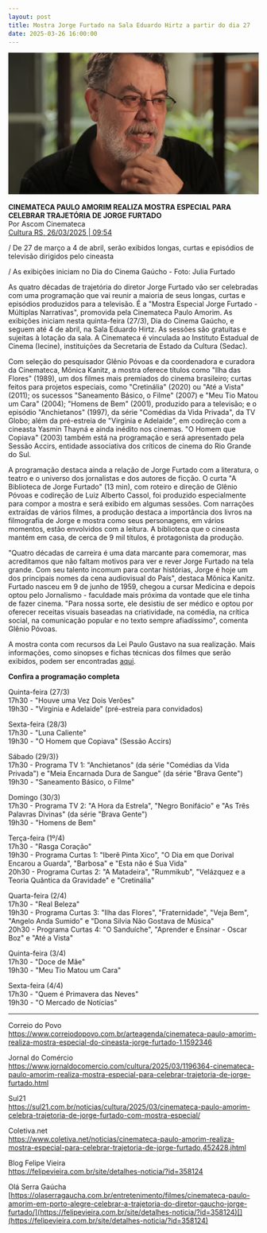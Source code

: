 ```yaml
---
layout: post
title: Mostra Jorge Furtado na Sala Eduardo Hirtz a partir do dia 27
date: 2025-03-26 16:00:00
---
```

![](/uploads/jorge-2025.jpg)

**CINEMATECA PAULO AMORIM REALIZA MOSTRA ESPECIAL PARA CELEBRAR TRAJETÓRIA DE JORGE FURTADO**\
Por Ascom Cinemateca\
[Cultura RS, 26/03/2025 | 09:54](https://cultura.rs.gov.br/cinemateca-paulo-amorim-realiza-mostra-especial-para-celebrar-trajetoria-de-jorge-furtado)

[](https://cultura.rs.gov.br/cinemateca-paulo-amorim-realiza-mostra-especial-para-celebrar-trajetoria-de-jorge-furtado)/ De 27 de março a 4 de abril, serão exibidos longas, curtas e episódios de televisão dirigidos pelo cineasta

/ As exibições iniciam no Dia do Cinema Gaúcho - Foto: Julia Furtado

As quatro décadas de trajetória do diretor Jorge Furtado vão ser celebradas com uma programação que vai reunir a maioria de seus longas, curtas e episódios produzidos para a televisão. É a "Mostra Especial Jorge Furtado - Múltiplas Narrativas", promovida pela Cinemateca Paulo Amorim. As exibições iniciam nesta quinta-feira (27/3), Dia do Cinema Gaúcho, e seguem até 4 de abril, na Sala Eduardo Hirtz. As sessões são gratuitas e sujeitas à lotação da sala. A Cinemateca é vinculada ao Instituto Estadual de Cinema (Iecine), instituições da Secretaria de Estado da Cultura (Sedac).

Com seleção do pesquisador Glênio Póvoas e da coordenadora e curadora da Cinemateca, Mônica Kanitz, a mostra oferece títulos como "Ilha das Flores" (1989), um dos filmes mais premiados do cinema brasileiro; curtas feitos para projetos especiais, como "Cretinália" (2020) ou "Até a Vista" (2011); os sucessos "Saneamento Básico, o Filme" (2007) e "Meu Tio Matou um Cara" (2004); "Homens de Bem" (2001), produzido para a televisão; e o episódio "Anchietanos" (1997), da série "Comédias da Vida Privada", da TV Globo; além da pré-estreia de "Virginia e Adelaide", em codireção com a cineasta Yasmin Thayná e ainda inédito nos cinemas. "O Homem que Copiava" (2003) também está na programação e será apresentado pela Sessão Accirs, entidade associativa dos críticos de cinema do Rio Grande do Sul.

A programação destaca ainda a relação de Jorge Furtado com a literatura, o teatro e o universo dos jornalistas e dos autores de ficção. O curta "A Biblioteca de Jorge Furtado" (13 min), com roteiro e direção de Glênio Póvoas e codireção de Luiz Alberto Cassol, foi produzido especialmente para compor a mostra e será exibido em algumas sessões. Com narrações extraídas de vários filmes, a produção destaca a importância dos livros na filmografia de Jorge e mostra como seus personagens, em vários momentos, estão envolvidos com a leitura. A biblioteca que o cineasta mantém em casa, de cerca de 9 mil títulos, é protagonista da produção.

"Quatro décadas de carreira é uma data marcante para comemorar, mas acreditamos que não faltam motivos para ver e rever Jorge Furtado na tela grande. Com seu talento incomum para contar histórias, Jorge é hoje um dos principais nomes da cena audiovisual do País", destaca Mônica Kanitz. Furtado nasceu em 9 de junho de 1959, chegou a cursar Medicina e depois optou pelo Jornalismo - faculdade mais próxima da vontade que ele tinha de fazer cinema. "Para nossa sorte, ele desistiu de ser médico e optou por oferecer receitas visuais baseadas na criatividade, na comédia, na crítica social, na comunicação popular e no texto sempre afiadíssimo", comenta Glênio Póvoas.

A mostra conta com recursos da Lei Paulo Gustavo na sua realização. Mais informações, como sinopses e fichas técnicas dos filmes que serão exibidos, podem ser encontradas [aqui](https://www.cinematecapauloamorim.com.br/noticias/2266/mostra-especial-jorge-furtado-multiplas-narrativas).

**Confira a programação completa**

Quinta-feira (27/3)\
17h30 - "Houve uma Vez Dois Verões"\
19h30 - "Virginia e Adelaide" (pré-estreia para convidados)

Sexta-feira (28/3)\
17h30 - "Luna Caliente"\
19h30 - "O Homem que Copiava" (Sessão Accirs)

Sábado (29/3)}\
17h30 - Programa TV 1: "Anchietanos" (da série "Comédias da Vida Privada") e "Meia Encarnada Dura de Sangue" (da série "Brava Gente")\
19h30 - "Saneamento Básico, o Filme"

Domingo (30/3)\
17h30 - Programa TV 2: "A Hora da Estrela", "Negro Bonifácio" e "As Três Palavras Divinas" (da série "Brava Gente")\
19h30 - "Homens de Bem"

Terça-feira (1º/4)\
17h30 - "Rasga Coração"\
19h30 - Programa Curtas 1: "Iberê Pinta Xico", "O Dia em que Dorival Encarou a Guarda", "Barbosa" e "Esta não é Sua Vida"\
20h30 - Programa Curtas 2: "A Matadeira", "Rummikub", "Velázquez e a Teoria Quântica da Gravidade" e "Cretinália"

Quarta-feira (2/4)\
17h30 - "Real Beleza"\
19h30 - Programa Curtas 3: "Ilha das Flores", "Fraternidade", "Veja Bem", "Angelo Anda Sumido" e "Dona Silvia Não Gostava de Música"\
20h30 - Programa Curtas 4: "O Sanduíche", "Aprender e Ensinar - Oscar Boz" e "Até a Vista"

Quinta-feira (3/4)\
17h30 - "Doce de Mãe"\
19h30 - "Meu Tio Matou um Cara"

Sexta-feira (4/4)\
17h30 - "Quem é Primavera das Neves"\
19h30 - "O Mercado de Notícias"

- - -

Correio do Povo\
<https://www.correiodopovo.com.br/arteagenda/cinemateca-paulo-amorim-realiza-mostra-especial-do-cineasta-jorge-furtado-1.1592346>

Jornal do Comércio\
<https://www.jornaldocomercio.com/cultura/2025/03/1196364-cinemateca-paulo-amorim-realiza-mostra-especial-para-celebrar-trajetoria-de-jorge-furtado.html>

Sul21\
<https://sul21.com.br/noticias/cultura/2025/03/cinemateca-paulo-amorim-celebra-trajetoria-de-jorge-furtado-com-mostra-especial/>

Coletiva.net\
<https://www.coletiva.net/noticias/cinemateca-paulo-amorim-realiza-mostra-especial-para-celebrar-trajetoria-de-jorge-furtado,452428.jhtml>

Blog Felipe Vieira\
<https://felipevieira.com.br/site/detalhes-noticia/?id=358124>

Olá Serra Gaúcha\
[https://olaserragaucha.com.br/entretenimento/filmes/cinemateca-paulo-amorim-em-porto-alegre-celebrar-a-trajetoria-do-diretor-gaucho-jorge-furtado/](https://felipevieira.com.br/site/detalhes-noticia/?id=358124)[](https://felipevieira.com.br/site/detalhes-noticia/?id=358124)
